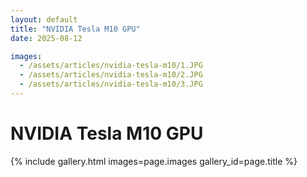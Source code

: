 ```yaml
---
layout: default
title: "NVIDIA Tesla M10 GPU"
date: 2025-08-12

images:
  - /assets/articles/nvidia-tesla-m10/1.JPG
  - /assets/articles/nvidia-tesla-m10/2.JPG
  - /assets/articles/nvidia-tesla-m10/3.JPG
---
```


# NVIDIA Tesla M10 GPU 

{% include gallery.html images=page.images gallery_id=page.title %}
